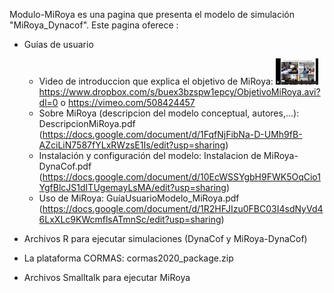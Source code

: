 Modulo-MiRoya es una pagina que presenta el modelo de simulación "MiRoya_Dynacof".
Este pagina oferece :
- Guías de usuario
  - Video de introduccion que explica el objetivo de MiRoya: 
      <img alt="CORMAS" src="videoObjetivoMiRoya.png" style="width: 15%; height: 15%">
      https://www.dropbox.com/s/buex3bzspw1epcy/ObjetivoMiRoya.avi?dl=0   o
      https://vimeo.com/508424457
  - Sobre MiRoya (descripcion del modelo conceptual, autores,...): DescripcionMiRoya.pdf
      (https://docs.google.com/document/d/1FqfNjFibNa-D-UMh9fB-AZciLiN7587fYLxRWzsE1Is/edit?usp=sharing)
  - Instalación y configuración del modelo: Instalacion de MiRoya-DynaCof.pdf 
      (https://docs.google.com/document/d/10EcWSSYgbH9FWK5OqCio1YgfBlcJS1dITUgemayLsMA/edit?usp=sharing)
  - Uso de MiRoya: GuíaUsuarioModelo_MiRoya.pdf
      (https://docs.google.com/document/d/1R2HFJIzu0FBC03I4sdNyVd46LxXLc9KWcmflsATmnSc/edit?usp=sharing)
      
- Archivos R para ejecutar simulaciones (DynaCof y MiRoya-DynaCof)
- La plataforma CORMAS: cormas2020_package.zip
- Archivos Smalltalk para ejecutar MiRoya
